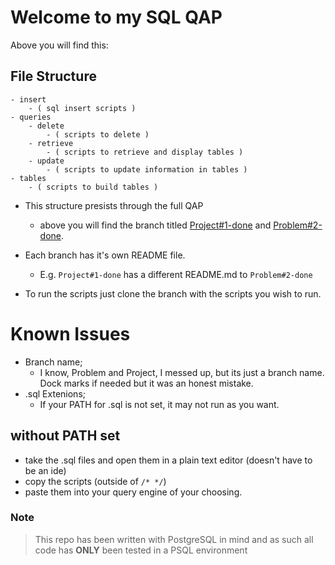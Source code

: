 # Welcome to my SQL QAP

Above you will find this:

## File Structure

```
- insert
    - ( sql insert scripts )
- queries
    - delete
        - ( scripts to delete )
    - retrieve
        - ( scripts to retrieve and display tables )
    - update
        - ( scripts to update information in tables )
- tables
    - ( scripts to build tables )
```

+ This structure presists through the full QAP
    - above you will find the branch titled [Project#1-done](https://github.com/007snoop/SQL-QAP1/tree/project%231-done) and [Problem#2-done](https://github.com/007snoop/SQL-QAP1/tree/problem%232-done). 

+ Each branch has it's own README file.
    - E.g. `Project#1-done` has a different README.md to `Problem#2-done`

+ To run the scripts just clone the branch with the scripts you wish to run.

# Known Issues

+ Branch name;
    - I know, Problem and Project, I messed up, but its just a branch name. Dock marks if needed but it was an honest mistake.
+ .sql Extenions;
    - If your PATH for .sql is not set, it may not run as you want. 

## without PATH set

+ take the .sql files and open them in a plain text editor (doesn't have to be an ide)
+ copy the scripts (outside of `/* */`)
+ paste them into your query engine of your choosing. 

### Note
> This repo has been written with PostgreSQL in mind and as such all code has **ONLY** been tested in a PSQL environment